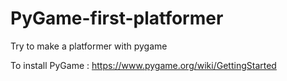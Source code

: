 # PyGame-first-platformer
Try to make a platformer with pygame

To install PyGame : https://www.pygame.org/wiki/GettingStarted